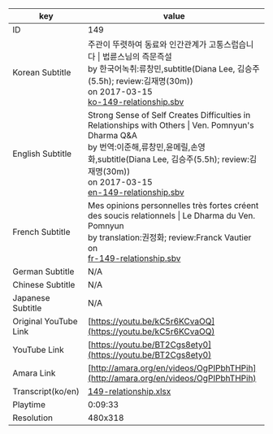 |  key  |  value  |
|-------|---------|
| ID            | 149 |
| Korean Subtitle | 주관이 뚜렷하여 동료와 인간관계가 고통스럽습니다 \| 법륜스님의 즉문즉설<br>by 한국어녹취:류창민,subtitle(Diana Lee, 김승주(5.5h); review:김재명(30m))<br>on 2017-03-15<br>[ko-149-relationship.sbv](https://github.com/jungtosociety/dharma-qna/raw/master/sub/149/ko-149-relationship.sbv)<br>|
| English Subtitle | Strong Sense of Self Creates Difficulties in Relationships with Others \| Ven. Pomnyun's Dharma Q&A<br>by 번역:이준해,류창민,윤메릴,손영화,subtitle(Diana Lee, 김승주(5.5h); review:김재명(30m))<br>on 2017-03-15<br>[en-149-relationship.sbv](https://github.com/jungtosociety/dharma-qna/raw/master/sub/149/en-149-relationship.sbv)<br>|
| French Subtitle | Mes opinions personnelles très fortes créent des soucis relationnels \| Le Dharma du Ven. Pomnyun<br>by translation:권정화; review:Franck Vautier<br>on <br>[fr-149-relationship.sbv](https://github.com/jungtosociety/dharma-qna/raw/master/sub/149/fr-149-relationship.sbv)<br>|
| German Subtitle | N/A |
| Chinese Subtitle | N/A |
| Japanese Subtitle | N/A |
| Original YouTube Link  | [https://youtu.be/kC5r6KCvaOQ](https://youtu.be/kC5r6KCvaOQ) |
| YouTube Link  | [https://youtu.be/BT2Cgs8ety0](https://youtu.be/BT2Cgs8ety0) |
| Amara Link    | [http://amara.org/en/videos/OgPIPbhTHPih](http://amara.org/en/videos/OgPIPbhTHPih) |
| Transcript(ko/en) | [149-relationship.xlsx](https://github.com/jungtosociety/dharma-qna/raw/master/sub/149/149-relationship.xlsx) |
| Playtime | 0:09:33 |
| Resolution | 480x318|
